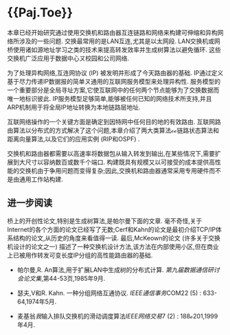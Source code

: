 
# {{Paj.Toe}}

本章已经开始研究通过使用交换机和路由器互连链路和网络来构建可伸缩和异构网络所涉及的一些问题. 交换最常用的是LAN互连,尤其是以太网段. LAN交换机或网桥使用诸如源地址学习之类的技术来提高转发效率并生成树算法以避免循环. 这些交换机广泛应用于数据中心ㄡ校园和公司网络. 

为了处理异构网络,互连网协议 (IP) 被发明并形成了今天路由器的基础. IP通过定义基于尽力传递IP数据报的简单ㄡ通用的互联网服务模型来处理异构性. 服务模型的一个重要部分是全局寻址方案,它使互联网中的任何两个节点能够为了交换数据而唯一地标识彼此. IP服务模型足够简单,能够被任何已知的网络技术所支持,并且ARP机制用于将全局IP地址转换为本地链路层地址. 

互联网络操作的一个关键方面是确定到因特网中任何目的地的有效路由. 互联网路由算法以分布式的方式解决了这个问题,本章介绍了两大类算法ℴℴ链路状态算法和距离向量算法,以及它们的应用实例 (RIP和OSPF) . 

交换机和路由器都需要以高速率将数据包从输入转发到输出,在某些情况下,需要扩展到大尺寸以容纳数百或数千个端口. 构建既具有规模又以可接受的成本提供高性能的交换机由于争用问题而变得复杂;因此,交换机和路由器通常采用专用硬件而不是由通用工作站构建. 

## 进一步阅读

桥上的开创性论文,特别是生成树算法,是帕尔曼下面的文章. 毫不奇怪,关于Internet的各个方面的论文已经写了无数;Cerf和Kahn的论文是最初介绍TCP/IP体系结构的论文,从历史的角度来看值得一读. 最后,McKeown的论文 (许多关于交换机设计的论文之一) 描述了一种交换机设计方法,该方法在内部使用小区,但在商业上已被用作转发可变长度IP分组的高性能路由器的基础. 

-   帕尔曼,R. An算法,用于扩展LAN中生成树的分布式计算. *第九届数据通信研讨会论文集*,第44-53页,1985年9月. 

-   瑟夫,V和R. Kahn. 一种分组网络互通协议. *IEEE通信事务*COM22 (5) : 633-64,1974年5月. 

-   麦基翁*我*输入排队交换机的滑动调度算法*IEEE网络交易*7 (2) : 188ℴ201,1999年4月. 
